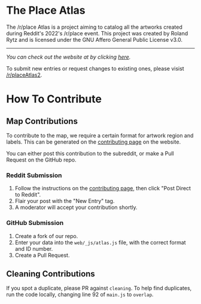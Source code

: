 # The Place Atlas
The /r/place Atlas is a project aiming to catalog all the artworks created during Reddit's 2022's /r/place event.
This project was created by Roland Rytz and is licensed under the GNU Affero General Public License v3.0.

---

*You can check out the website at by clicking [here](https://place-atlas.stefanocoding.me/).*

To submit new entries or request changes to existing ones, please visist [/r/placeAtlas2](https://www.reddit.com/r/placeAtlas2/).

# How To Contribute

## Map Contributions

To contribute to the map, we require a certain format for artwork region and labels. This can be generated on the [contributing page](/index.html?mode=draw) on the website.

You can either post this contribution to the subreddit, or make a Pull Request on the GitHub repo.

### Reddit Submission

1. Follow the instructions on the [contributing page](/index.html?mode=draw), then click "Post Direct to Reddit".
2. Flair your post with the "New Entry" tag.
3. A moderator will accept your contribution shortly.

### GitHub Submission

1. Create a fork of our repo.
2. Enter your data into the `web/_js/atlas.js` file, with the correct format and ID number.
3. Create a Pull Request.

## Cleaning Contributions

If you spot a duplicate, please PR against `cleaning`. To help find duplicates, run the code locally, changing line 92 of `main.js` to `overlap`.
